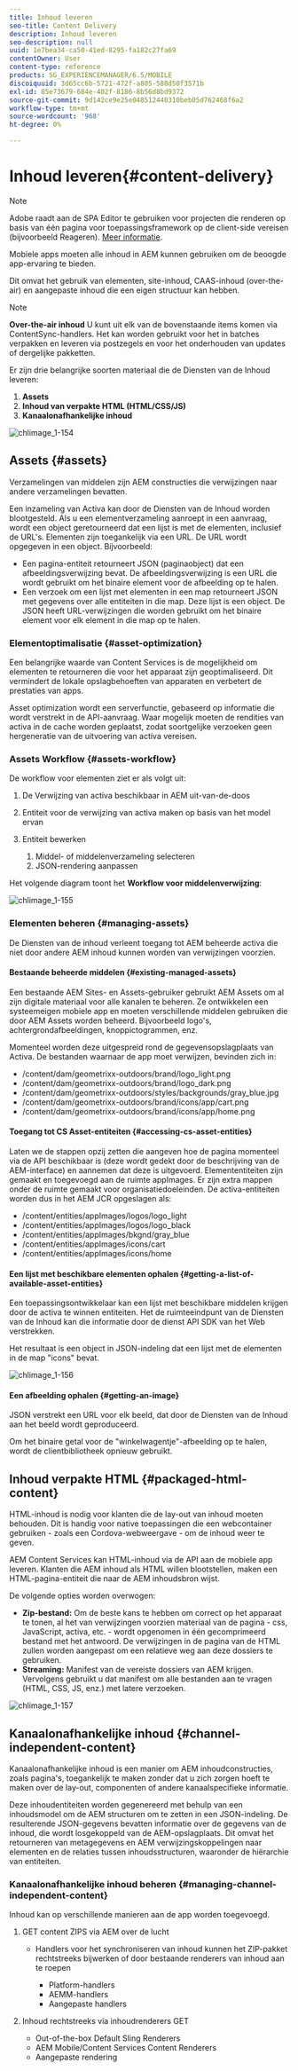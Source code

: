 ```yaml
---
title: Inhoud leveren
seo-title: Content Delivery
description: Inhoud leveren
seo-description: null
uuid: 1e7bea34-ca50-41ed-8295-fa182c27fa69
contentOwner: User
content-type: reference
products: SG_EXPERIENCEMANAGER/6.5/MOBILE
discoiquuid: 3d65cc6b-5721-472f-a805-588d50f3571b
exl-id: 85e73679-684e-402f-8186-8b56d8bd9372
source-git-commit: 9d142ce9e25e048512440310beb05d762468f6a2
workflow-type: tm+mt
source-wordcount: '968'
ht-degree: 0%

---
```


# Inhoud leveren{#content-delivery}

>[!NOTE]
>
>Adobe raadt aan de SPA Editor te gebruiken voor projecten die renderen op basis van één pagina voor toepassingsframework op de client-side vereisen (bijvoorbeeld Reageren). [Meer informatie](/help/sites-developing/spa-overview.md).

Mobiele apps moeten alle inhoud in AEM kunnen gebruiken om de beoogde app-ervaring te bieden.

Dit omvat het gebruik van elementen, site-inhoud, CAAS-inhoud (over-the-air) en aangepaste inhoud die een eigen structuur kan hebben.

>[!NOTE]
>
>**Over-the-air inhoud** U kunt uit elk van de bovenstaande items komen via ContentSync-handlers. Het kan worden gebruikt voor het in batches verpakken en leveren via postzegels en voor het onderhouden van updates of dergelijke pakketten.

Er zijn drie belangrijke soorten materiaal die de Diensten van de Inhoud leveren:

1. **Assets**
1. **Inhoud van verpakte HTML (HTML/CSS/JS)**
1. **Kanaalonafhankelijke inhoud**

![chlimage_1-154](assets/chlimage_1-154.png)

## Assets {#assets}

Verzamelingen van middelen zijn AEM constructies die verwijzingen naar andere verzamelingen bevatten.

Een inzameling van Activa kan door de Diensten van de Inhoud worden blootgesteld. Als u een elementverzameling aanroept in een aanvraag, wordt een object geretourneerd dat een lijst is met de elementen, inclusief de URL&#39;s. Elementen zijn toegankelijk via een URL. De URL wordt opgegeven in een object. Bijvoorbeeld:

* Een pagina-entiteit retourneert JSON (paginaobject) dat een afbeeldingsverwijzing bevat. De afbeeldingsverwijzing is een URL die wordt gebruikt om het binaire element voor de afbeelding op te halen.
* Een verzoek om een lijst met elementen in een map retourneert JSON met gegevens over alle entiteiten in die map. Deze lijst is een object. De JSON heeft URL-verwijzingen die worden gebruikt om het binaire element voor elk element in die map op te halen.

### Elementoptimalisatie {#asset-optimization}

Een belangrijke waarde van Content Services is de mogelijkheid om elementen te retourneren die voor het apparaat zijn geoptimaliseerd. Dit vermindert de lokale opslagbehoeften van apparaten en verbetert de prestaties van apps.

Asset optimization wordt een serverfunctie, gebaseerd op informatie die wordt verstrekt in de API-aanvraag. Waar mogelijk moeten de rendities van activa in de cache worden geplaatst, zodat soortgelijke verzoeken geen hergeneratie van de uitvoering van activa vereisen.

### Assets Workflow {#assets-workflow}

De workflow voor elementen ziet er als volgt uit:

1. De Verwijzing van activa beschikbaar in AEM uit-van-de-doos
1. Entiteit voor de verwijzing van activa maken op basis van het model ervan
1. Entiteit bewerken

   1. Middel- of middelenverzameling selecteren
   1. JSON-rendering aanpassen

Het volgende diagram toont het **Workflow voor middelenverwijzing**:

![chlimage_1-155](assets/chlimage_1-155.png)

### Elementen beheren {#managing-assets}

De Diensten van de inhoud verleent toegang tot AEM beheerde activa die niet door andere AEM inhoud kunnen worden van verwijzingen voorzien.

#### Bestaande beheerde middelen {#existing-managed-assets}

Een bestaande AEM Sites- en Assets-gebruiker gebruikt AEM Assets om al zijn digitale materiaal voor alle kanalen te beheren. Ze ontwikkelen een systeemeigen mobiele app en moeten verschillende middelen gebruiken die door AEM Assets worden beheerd. Bijvoorbeeld logo&#39;s, achtergrondafbeeldingen, knoppictogrammen, enz.

Momenteel worden deze uitgespreid rond de gegevensopslagplaats van Activa. De bestanden waarnaar de app moet verwijzen, bevinden zich in:

* /content/dam/geometrixx-outdoors/brand/logo_light.png
* /content/dam/geometrixx-outdoors/brand/logo_dark.png
* /content/dam/geometrixx-outdoors/styles/backgrounds/gray_blue.jpg
* /content/dam/geometrixx-outdoors/brand/icons/app/cart.png
* /content/dam/geometrixx-outdoors/brand/icons/app/home.png

#### Toegang tot CS Asset-entiteiten {#accessing-cs-asset-entities}

Laten we de stappen opzij zetten die aangeven hoe de pagina momenteel via de API beschikbaar is (deze wordt gedekt door de beschrijving van de AEM-interface) en aannemen dat deze is uitgevoerd. Elemententiteiten zijn gemaakt en toegevoegd aan de ruimte appImages. Er zijn extra mappen onder de ruimte gemaakt voor organisatiedoeleinden. De activa-entiteiten worden dus in het AEM JCR opgeslagen als:

* /content/entities/appImages/logos/logo_light
* /content/entities/appImages/logos/logo_black
* /content/entities/appImages/bkgnd/gray_blue
* /content/entities/appImages/icons/cart
* /content/entities/appImages/icons/home

#### Een lijst met beschikbare elementen ophalen {#getting-a-list-of-available-asset-entities}

Een toepassingsontwikkelaar kan een lijst met beschikbare middelen krijgen door de activa te winnen entiteiten. Het de ruimteeindpunt van de Diensten van de Inhoud kan die informatie door de dienst API SDK van het Web verstrekken.

Het resultaat is een object in JSON-indeling dat een lijst met de elementen in de map &quot;icons&quot; bevat.

![chlimage_1-156](assets/chlimage_1-156.png)

#### Een afbeelding ophalen {#getting-an-image}

JSON verstrekt een URL voor elk beeld, dat door de Diensten van de Inhoud aan het beeld wordt geproduceerd.

Om het binaire getal voor de &quot;winkelwagentje&quot;-afbeelding op te halen, wordt de clientbibliotheek opnieuw gebruikt.

## Inhoud verpakte HTML {#packaged-html-content}

HTML-inhoud is nodig voor klanten die de lay-out van inhoud moeten behouden. Dit is handig voor native toepassingen die een webcontainer gebruiken - zoals een Cordova-webweergave - om de inhoud weer te geven.

AEM Content Services kan HTML-inhoud via de API aan de mobiele app leveren. Klanten die AEM inhoud als HTML willen blootstellen, maken een HTML-pagina-entiteit die naar de AEM inhoudsbron wijst.

De volgende opties worden overwogen:

* **Zip-bestand:** Om de beste kans te hebben om correct op het apparaat te tonen, al het van verwijzingen voorzien materiaal van de pagina - css, JavaScript, activa, etc. - wordt opgenomen in één gecomprimeerd bestand met het antwoord. De verwijzingen in de pagina van de HTML zullen worden aangepast om een relatieve weg aan deze dossiers te gebruiken.
* **Streaming:** Manifest van de vereiste dossiers van AEM krijgen. Vervolgens gebruikt u dat manifest om alle bestanden aan te vragen (HTML, CSS, JS, enz.) met latere verzoeken.

![chlimage_1-157](assets/chlimage_1-157.png)

## Kanaalonafhankelijke inhoud {#channel-independent-content}

Kanaalonafhankelijke inhoud is een manier om AEM inhoudconstructies, zoals pagina&#39;s, toegankelijk te maken zonder dat u zich zorgen hoeft te maken over de lay-out, componenten of andere kanaalspecifieke informatie.

Deze inhoudentiteiten worden gegenereerd met behulp van een inhoudsmodel om de AEM structuren om te zetten in een JSON-indeling. De resulterende JSON-gegevens bevatten informatie over de gegevens van de inhoud, die wordt losgekoppeld van de AEM-opslagplaats. Dit omvat het retourneren van metagegevens en AEM verwijzingskoppelingen naar elementen en de relaties tussen inhoudsstructuren, waaronder de hiërarchie van entiteiten.

### Kanaalonafhankelijke inhoud beheren {#managing-channel-independent-content}

Inhoud kan op verschillende manieren aan de app worden toegevoegd.

1. GET content ZIPS via AEM over de lucht

   * Handlers voor het synchroniseren van inhoud kunnen het ZIP-pakket rechtstreeks bijwerken of door bestaande renderers van inhoud aan te roepen

      * Platform-handlers
      * AEMM-handlers
      * Aangepaste handlers

1. Inhoud rechtstreeks via inhoudrenderers GET

   * Out-of-the-box Default Sling Renderers
   * AEM Mobile/Content Services Content Renderers
   * Aangepaste rendering
